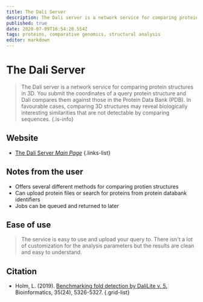 ```yaml
---
title: The Dali Server
description: The Dali server is a network service for comparing protein structures in 3D.
published: true
date: 2020-07-09T16:54:20.554Z
tags: proteins, comparative genomics, structural analysis
editor: markdown
---
```


# The Dali Server

> The Dali server is a network service for comparing protein structures in 3D. You submit the coordinates of a query protein structure and Dali compares them against those in the Protein Data Bank (PDB). In favourable cases, comparing 3D structures may reveal biologically interesting similarities that are not detectable by comparing sequences. 
{.is-info}

 

## Website 

- [The Dali Server *Main Page*](http://ekhidna2.biocenter.helsinki.fi/dali/)
 {.links-list}

## Notes from the user
- Offers several different methods for comparing protien structures
- Can upload protein files or search for proteins from protein databank identifiers
- Jobs can be queued and returned to later
## Ease of use
> The service is easy to use and upload your query to. There isn't a lot of customization for the analysis parameters but the results are clean and easy to understand. 
## Citation 

- Holm, L. (2019). [Benchmarking fold detection by DaliLite v. 5.](https://academic.oup.com/bioinformatics/article-abstract/35/24/5326/5526869) Bioinformatics, 35(24), 5326-5327.
{.grid-list}